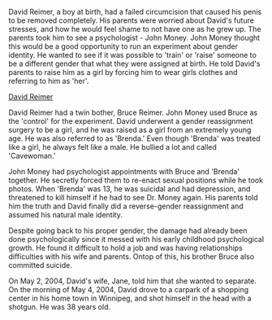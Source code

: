 David Reimer, a boy at birth, had a failed circumcision that caused his penis to be removed completely. His parents were worried about David's future stresses, and how he would feel shame to not have one as he grew up. The parents took him to see a psychologist - John Money. John Money thought this would be a good opportunity to run an experiment about gender identity. He wanted to see if it was possible to 'train' or 'raise' someone to be a different gender that what they were assigned at birth. He told David's parents to raise him as a girl by forcing him to wear girls clothes and referring to him as 'her'. 

[David Reimer](https://en.wikipedia.org/wiki/David_Reimer)

David Reimer had a twin bother, Bruce Reimer. John Money used Bruce as the 'control' for the experiment. David underwent a gender reassignment surgery to be a girl, and he was raised as a girl from an extremely young age. He was also referred to as 'Brenda.' Even though 'Brenda' was treated like a girl, he always felt like a male. He bullied a lot and called 'Cavewoman.' 

John Money had psychologist appointments with Bruce and 'Brenda' together. He secretly forced them to re-enact sexual positions while he took photos. When 'Brenda' was 13, he was suicidal and had depression, and threatened to kill himself if he had to see Dr. Money again. His parents told him the truth and David finally did a reverse-gender reassignment and assumed his natural male identity. 

Despite going back to his proper gender, the damage had already been done psychologically since it messed with his early childhood psychological growth. He found it difficult to hold a job and was having relationships difficulties with his wife and parents. Ontop of this, his brother Bruce also committed suicide.

On May 2, 2004, David's wife, Jane, told him that she wanted to separate. On the morning of May 4, 2004, David drove to a carpark of a shopping center in his home town in Winnipeg, and shot himself in the head with a shotgun. He was 38 years old.